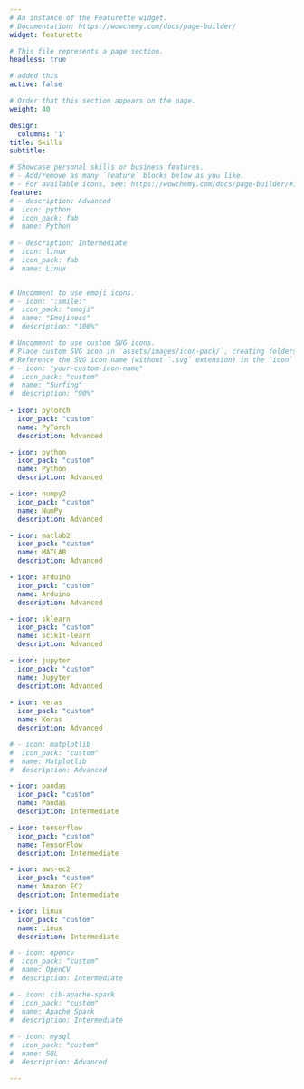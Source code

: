 ```yaml
---
# An instance of the Featurette widget.
# Documentation: https://wowchemy.com/docs/page-builder/
widget: featurette

# This file represents a page section.
headless: true

# added this
active: false

# Order that this section appears on the page.
weight: 40

design:
  columns: '1'
title: Skills
subtitle:

# Showcase personal skills or business features.
# - Add/remove as many `feature` blocks below as you like.
# - For available icons, see: https://wowchemy.com/docs/page-builder/#icons
feature:
# - description: Advanced
#  icon: python
#  icon_pack: fab
#  name: Python
    
# - description: Intermediate
#  icon: linux
#  icon_pack: fab
#  name: Linux


# Uncomment to use emoji icons.
# - icon: ":smile:"
#  icon_pack: "emoji"
#  name: "Emojiness"
#  description: "100%"  

# Uncomment to use custom SVG icons.
# Place custom SVG icon in `assets/images/icon-pack/`, creating folders if necessary.
# Reference the SVG icon name (without `.svg` extension) in the `icon` field.
# - icon: "your-custom-icon-name"
#  icon_pack: "custom"
#  name: "Surfing"
#  description: "90%"
  
- icon: pytorch
  icon_pack: "custom"
  name: PyTorch
  description: Advanced

- icon: python
  icon_pack: "custom"
  name: Python
  description: Advanced

- icon: numpy2
  icon_pack: "custom"
  name: NumPy
  description: Advanced

- icon: matlab2
  icon_pack: "custom"
  name: MATLAB
  description: Advanced

- icon: arduino
  icon_pack: "custom"
  name: Arduino
  description: Advanced

- icon: sklearn
  icon_pack: "custom"
  name: scikit-learn
  description: Advanced

- icon: jupyter
  icon_pack: "custom"
  name: Jupyter
  description: Advanced
  
- icon: keras
  icon_pack: "custom"
  name: Keras
  description: Advanced

# - icon: matplotlib
#  icon_pack: "custom"
#  name: Matplotlib
#  description: Advanced

- icon: pandas
  icon_pack: "custom"
  name: Pandas
  description: Intermediate

- icon: tensorflow
  icon_pack: "custom"
  name: TensorFlow
  description: Intermediate

- icon: aws-ec2
  icon_pack: "custom"
  name: Amazon EC2
  description: Intermediate

- icon: linux
  icon_pack: "custom"
  name: Linux
  description: Intermediate

# - icon: opencv
#  icon_pack: "custom"
#  name: OpenCV
#  description: Intermediate

# - icon: cib-apache-spark
#  icon_pack: "custom"
#  name: Apache Spark
#  description: Intermediate
  
# - icon: mysql
#  icon_pack: "custom"
#  name: SQL
#  description: Advanced

---
```


